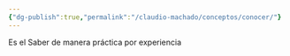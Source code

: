 ```yaml
---
{"dg-publish":true,"permalink":"/claudio-machado/conceptos/conocer/"}
---
```


Es el Saber de manera práctica por experiencia 
